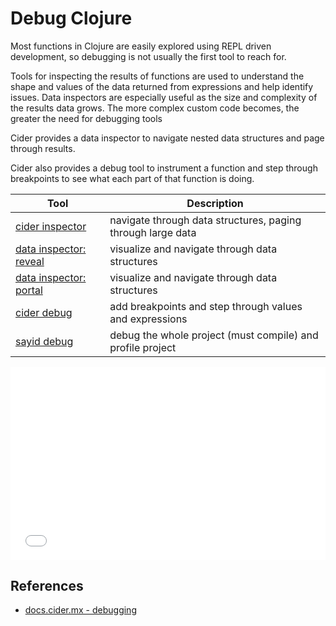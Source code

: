 # Debug Clojure
Most functions in Clojure are easily explored using REPL driven development, so debugging is not usually the first tool to reach for.

Tools for inspecting the results of functions are used to understand the shape and values of the data returned from expressions and help identify issues. Data inspectors are especially useful as the size and complexity of the results data grows. The more complex custom code becomes, the greater the need for debugging tools

Cider provides a data inspector to navigate nested data structures and page through results.

Cider also provides a debug tool to instrument a function and step through breakpoints to see what each part of that function is doing.

| Tool                                                                                                   | Description                                                 |
|--------------------------------------------------------------------------------------------------------|-------------------------------------------------------------|
| [cider inspector](/evaluating-clojure/inspect.md)                                                      | navigate through data structures, paging through large data |
| [data inspector: reveal](http://practicalli.github.io/clojure/clojure-tools/data-browsers/reveal.md) | visualize and navigate through data structures              |
| [data inspector: portal](http://practicalli.github.io/clojure/clojure-tools/data-browsers/portal.md) | visualize and navigate through data structures              |
| [cider debug](cider-debug.md)                                                                          | add breakpoints and step through values and expressions     |
| [sayid debug](sayid-debug.md)                                                                          | debug the whole project (must compile) and profile project  |

<div style="position: relative;padding-bottom: 56.25%;padding-top: 25px;height: 0;">
  <iframe frameborder="0" allowfullscreen style="border: none;position: absolute;top: 0;left: 0;width: 100%;height: 100%;" src="//www.youtube.com/embed/pyIbP4BOGpQ?start=1150"></iframe></div>

<p></p>




## References
* [docs.cider.mx - debugging](https://docs.cider.mx/cider/0.26/debugging/debugger.md)
